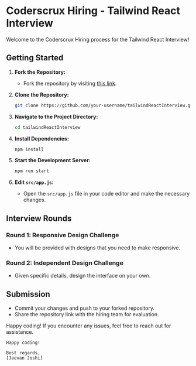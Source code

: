 # Coderscrux Hiring - Tailwind React Interview

Welcome to the Coderscrux Hiring process for the Tailwind React Interview!

## Getting Started

1. **Fork the Repository:**
   - Fork the repository by visiting [this link](https://github.com/JeevanJoshi4434/tailwindReactInterview.git).

2. **Clone the Repository:**
   ```bash
   git clone https://github.com/your-username/tailwindReactInterview.git
   ```

3. **Navigate to the Project Directory:**
   ```bash
   cd tailwindReactInterview
   ```

4. **Install Dependencies:**
   ```bash
   npm install
   ```

5. **Start the Development Server:**
   ```bash
   npm run start
   ```

6. **Edit `src/app.js`:**
   - Open the `src/app.js` file in your code editor and make the necessary changes.

## Interview Rounds

### Round 1: Responsive Design Challenge

- You will be provided with designs that you need to make responsive.

### Round 2: Independent Design Challenge

- Given specific details, design the interface on your own.

## Submission

- Commit your changes and push to your forked repository.
- Share the repository link with the hiring team for evaluation.

Happy coding! If you encounter any issues, feel free to reach out for assistance.
```
Happy coding!

Best regards,
[Jeevan Joshi]
```

